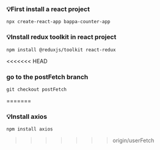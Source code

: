 ### 💡First install a react project
    npx create-react-app bappa-counter-app
### 💡Install redux toolkit in react project
    npm install @reduxjs/toolkit react-redux
<<<<<<< HEAD

### go to the postFetch branch
    git checkout postFetch
=======
    
### 💡Install axios 
    npm install axios
>>>>>>> origin/userFetch
